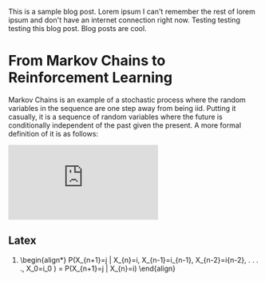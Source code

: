 
This is a sample blog post. Lorem ipsum I can't remember the rest of lorem ipsum and don't have an internet connection right now. Testing testing testing this blog post. Blog posts are cool.

From Markov Chains to Reinforcement Learning
======

Markov Chains is an example of a stochastic process where the random variables in the sequence are one step away from being iid. Putting it casually, it is a sequence of random variables where the future is conditionally independent of the past given the present. A more formal definition of it is as follows:

![equation1](https://latex.codecogs.com/gif.latex?%5Cbegin%7Balign*%7D%20P%28X_%7Bn&plus;1%7D%3Dj%20%7C%20X_%7Bn%7D%3Di%2C%20X_%7Bn-1%7D%3Di_%7Bn-1%7D%2C%20X_%7Bn-2%7D%3Di_%7Bn-2%7D%2C%20.%20.%20.%20.%2C%20X_0%3Di_0%29%20%3D%20P%28X_%7Bn&plus;1%7D%3Dj%20%7C%20X_%7Bn%7D%3Di%29%20%5Cend%7Balign%7D)

 


 












































Latex
-----
1) \begin{align*} P(X_{n+1}=j | X_{n}=i, X_{n-1}=i_{n-1}, X_{n-2}=i{n-2}, . . . ., 
 X_0=i_0 ) =  P(X_{n+1}=j | X_{n}=i) \end{align}


